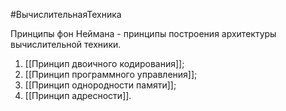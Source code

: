 #ВычислительнаяТехника 

Принципы фон Неймана - принципы построения архитектуры вычислительной техники.

1. [[Принцип двоичного кодирования]];
2. [[Принцип программного управления]];
3. [[Принцип однородности памяти]];
4. [[Принцип адресности]].